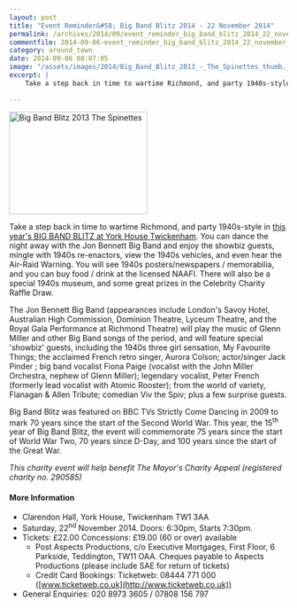 ```yaml
---
layout: post
title: "Event Reminder&#58; Big Band Blitz 2014 - 22 November 2014"
permalink: /archives/2014/09/event_reminder_big_band_blitz_2014_22_november_201.html
commentfile: 2014-09-06-event_reminder_big_band_blitz_2014_22_november_201
category: around_town
date: 2014-09-06 08:07:05
image: "/assets/images/2014/Big_Band_Blitz_2013_-_The_Spinettes_thumb.jpg"
excerpt: |
    Take a step back in time to wartime Richmond, and party 1940s-style in <a href="https://stmargarets.london/event/party/200705144639">this year's BIG BAND BLITZ at York House Twickenham</a>  You can dance the night away with the Jon Bennett Big Band and enjoy the showbiz guests, mingle with 1940s re-enactors, view the 1940s vehicles, and even hear the Air-Raid Warning.  You will see 1940s posters/newspapers / memorabilia, and you can buy food / drink at the licensed NAAFI. There will also be a special 1940s museum, and some great prizes in the Celebrity Charity Raffle Draw.

---
```


<a href="/assets/images/2014/Big_Band_Blitz_2013_-_The_Spinettes.jpg" title="See larger version of - Big Band Blitz 2013   The Spinettes"><img src="/assets/images/2014/Big_Band_Blitz_2013_-_The_Spinettes_thumb.jpg" width="250" height="185" alt="Big Band Blitz 2013   The Spinettes" class="photo right" /></a>

Take a step back in time to wartime Richmond, and party 1940s-style in [this year's BIG BAND BLITZ at York House Twickenham](/event/party/200705144639). You can dance the night away with the Jon Bennett Big Band and enjoy the showbiz guests, mingle with 1940s re-enactors, view the 1940s vehicles, and even hear the Air-Raid Warning. You will see 1940s posters/newspapers / memorabilia, and you can buy food / drink at the licensed NAAFI. There will also be a special 1940s museum, and some great prizes in the Celebrity Charity Raffle Draw.

The Jon Bennett Big Band (appearances include London's Savoy Hotel, Australian High Commission, Dominion Theatre, Lyceum Theatre, and the Royal Gala Performance at Richmond Theatre) will play the music of Glenn Miller and other Big Band songs of the period, and will feature special 'showbiz' guests, including the 1940s three girl sensation, My Favourite Things; the acclaimed French retro singer, Aurora Colson; actor/singer Jack Pinder ; big band vocalist Fiona Paige (vocalist with the John Miller Orchestra, nephew of Glenn Miller); legendary vocalist, Peter French (formerly lead vocalist with Atomic Rooster); from the world of variety, Flanagan & Allen Tribute; comedian Viv the Spiv; plus a few surprise guests.

Big Band Blitz was featured on BBC TVs Strictly Come Dancing in 2009 to mark 70 years since the start of the Second World War. This year, the 15<sup>th</sup> year of Big Band Blitz, the event will commemorate 75 years since the start of World War Two, 70 years since D-Day, and 100 years since the start of the Great War.

*This charity event will help benefit The Mayor's Charity Appeal (registered charity no. 290585)*

#### More Information

-   Clarendon Hall, York House, Twickenham TW1 3AA
-   Saturday, 22<sup>nd</sup> November 2014. Doors: 6:30pm, Starts 7:30pm.
-   Tickets: £22.00 Concessions: £19.00 (60 or over) available
    -   Post Aspects Productions, c/o Executive Mortgages, First Floor, 6 Parkside, Teddington, TW11 OAA. Cheques payable to Aspects Productions (please include SAE for return of tickets)
    -   Credit Card Bookings: Ticketweb: 08444 771 000 ([www.ticketweb.co.uk](http://www.ticketweb.co.uk))
-   General Enquiries: 020 8973 3605 / 07808 156 797
